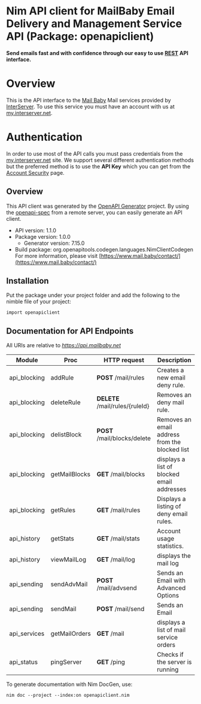 # Nim API client for MailBaby Email Delivery and Management Service API (Package: openapiclient)

**Send emails fast and with confidence through our easy to use [REST](https://en.wikipedia.org/wiki/Representational_state_transfer) API interface.**
# Overview
This is the API interface to the [Mail Baby](https//mail.baby/) Mail services provided by [InterServer](https://www.interserver.net). To use this service you must have an account with us at [my.interserver.net](https://my.interserver.net).
# Authentication
In order to use most of the API calls you must pass credentials from the [my.interserver.net](https://my.interserver.net/) site.
We support several different authentication methods but the preferred method is to use the **API Key** which you can get from the [Account Security](https://my.interserver.net/account_security) page.


## Overview

This API client was generated by the [OpenAPI Generator](https://openapi-generator.tech) project.  By using the [openapi-spec](https://openapis.org) from a remote server, you can easily generate an API client.

- API version: 1.1.0
- Package version: 1.0.0
    - Generator version: 7.15.0
- Build package: org.openapitools.codegen.languages.NimClientCodegen
    For more information, please visit [https://www.mail.baby/contact/](https://www.mail.baby/contact/)

## Installation

Put the package under your project folder and add the following to the nimble file of your project:

```
import openapiclient
```

## Documentation for API Endpoints

All URIs are relative to *https://api.mailbaby.net*

Module | Proc | HTTP request | Description
------------ | ------------- | ------------- | -------------
api_blocking | addRule | **POST** /mail/rules | Creates a new email deny rule.
api_blocking | deleteRule | **DELETE** /mail/rules/{ruleId} | Removes an deny mail rule.
api_blocking | delistBlock | **POST** /mail/blocks/delete | Removes an email address from the blocked list
api_blocking | getMailBlocks | **GET** /mail/blocks | displays a list of blocked email addresses
api_blocking | getRules | **GET** /mail/rules | Displays a listing of deny email rules.
api_history | getStats | **GET** /mail/stats | Account usage statistics.
api_history | viewMailLog | **GET** /mail/log | displays the mail log
api_sending | sendAdvMail | **POST** /mail/advsend | Sends an Email with Advanced Options
api_sending | sendMail | **POST** /mail/send | Sends an Email
api_services | getMailOrders | **GET** /mail | displays a list of mail service orders
api_status | pingServer | **GET** /ping | Checks if the server is running


To generate documentation with Nim DocGen, use:

```
nim doc --project --index:on openapiclient.nim
```
